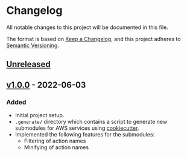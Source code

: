 # Changelog

All notable changes to this project will be documented in this file.

The format is based on [Keep a Changelog](https://keepachangelog.com/en/1.0.0/),
and this project adheres to [Semantic Versioning](https://semver.org/spec/v2.0.0.html).

## [Unreleased]

## [v1.0.0] - 2022-06-03

### Added

- Initial project setup.
- `.generate/` directory which contains a script to generate new submodules for AWS services using [cookiecutter](https://github.com/cookiecutter/cookiecutter).
- Implemented the following features for the submodules:
  - Filtering of action names
  - Minifying of action names

[Unreleased]: https://github.com/maunzCache/aws-action-helper/compare/v1.0.0...HEAD
<!-- [1.0.1]: https://github.com/maunzCache/aws-action-helper/compare/v1.0.0...v1.0.1 -->
[v1.0.0]: https://github.com/maunzCache/aws-action-helper/releases/tag/v1.0.0
